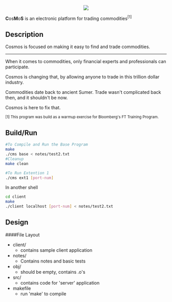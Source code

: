 <p align="center">
  <img src="https://raw.githubusercontent.com/gabeochoa/BBG-CMS/master/notes/cosmos.png">
</p>


**C**os**M**o**S** is an electronic platform for trading commodities<sup>[1]</sup>

Description
-----

Cosmos is focused on making it easy to find and trade commodities. 

------

When it comes to commodities, only financial experts and professionals can participate. 

Cosmos is changing that, by allowing anyone to trade in this trillion dollar industry. 

Commodities date back to ancient Sumer. Trade wasn't complicated back then, and it shouldn't be now.

Cosmos is here to fix that. 


<sup>[1] This program was build as a warmup exercise for Bloomberg's FT Training Program.</sup>

Build/Run
-----

```bash
#To Compile and Run the Base Program
make
./cms base < notes/test2.txt
#Cleanup
make clean
```
```bash
#To Run Extention 1
./cms ext1 [port-num]
```
In another shell

```bash
cd client
make
./client localhost [port-num] < notes/test2.txt
```

Design
-----
####File Layout

- client/
	- contains sample client application
- notes/
	- Contains notes and basic tests
- obj/
	- should be empty, contains .o's
- src/
	- contains code for 'server' application
- makefile
	- run 'make' to compile  









